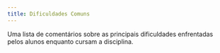 ```yaml
---
title: Dificuldades Comuns
---
```


Uma lista de comentários sobre as principais dificuldades enfrentadas pelos alunos enquanto cursam a disciplina.